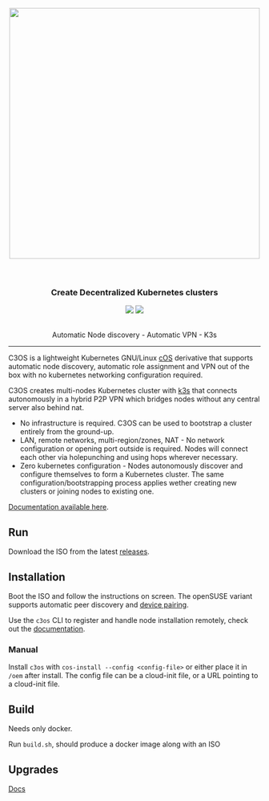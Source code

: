 <h1 align="center">
  <br>
     <img src="https://user-images.githubusercontent.com/2420543/153508410-a806a385-ae3e-417e-b87e-7472f21689e3.png" width=500>
	<br>
<br>
</h1>

<h3 align="center">Create Decentralized Kubernetes clusters </h3>
<p align="center">
  <a href="https://github.com/mudler/c3os/issues"><img src="https://img.shields.io/github/issues/mudler/c3os"></a>
  <a href="https://quay.io/repository/mudler/c3os"> <img src="https://quay.io/repository/mudler/c3os/status"></a>
</p>

<p align="center">
	 <br>
    Automatic Node discovery - Automatic VPN - K3s
</p>

<hr>


C3OS is a lightweight Kubernetes GNU/Linux [cOS](https://github.com/rancher-sandbox/cOS-toolkit) derivative that supports automatic node discovery, automatic role assignment and VPN out of the box with no kubernetes networking configuration required. 

C3OS creates multi-nodes Kubernetes cluster with [k3s](https://k3s.io) that connects autonomously in a hybrid P2P VPN which bridges nodes without any central server also behind nat.

- No infrastructure is required. C3OS can be used to bootstrap a cluster entirely from the ground-up.
- LAN, remote networks, multi-region/zones, NAT - No network configuration or opening port outside is required. Nodes will connect each other via holepunching and using hops wherever necessary.
- Zero kubernetes configuration - Nodes autonomously discover and configure themselves to form a Kubernetes cluster. The same configuration/bootstrapping process applies wether creating new clusters or joining nodes to existing one.

[Documentation available here](https://mudler.github.io/c3os).

## Run 

Download the ISO from the latest [releases](https://github.com/mudler/c3os/releases).

## Installation

Boot the ISO and follow the instructions on screen. The openSUSE variant supports automatic peer discovery and [device pairing](https://mudler.github.io/c3os/installation/device_pairing/).

Use the `c3os` CLI to register and handle node installation remotely, check out the [documentation](https://mudler.github.io/c3os).

### Manual

Install `c3os` with `cos-install --config <config-file>` or either place it in `/oem` after install. The config file can be a cloud-init file, or a URL pointing to a cloud-init file.

## Build

Needs only docker.

Run `build.sh`, should produce a docker image along with an ISO

## Upgrades

[Docs](https://mudler.github.io/c3os/after_install/upgrades/)

